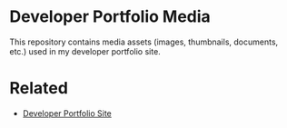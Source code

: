 # Developer Portfolio Media

This repository contains media assets (images, thumbnails, documents, etc.) used in my developer portfolio site.

# Related

- [Developer Portfolio Site](https://github.com/david-read-iii/david-read-iii.github.io)